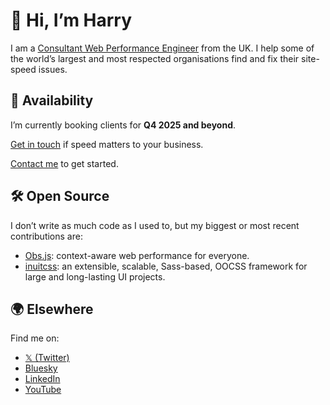 # 👋 Hi, I’m Harry

I am a [Consultant Web Performance Engineer](https://csswizardry.com/) from the
UK. I help some of the world’s largest and most respected organisations find and
fix their site-speed issues.

## 🚦 Availability

I’m currently booking clients for **Q4 2025 and beyond**.

[Get in touch](https://csswizardry.com/contact/) if speed matters to your
business.

[Contact me](https://csswizardry.com/contact/) to get started.

## 🛠️ Open Source

I don’t write as much code as I used to, but my biggest or most recent
contributions are:

* [Obs.js](https://github.com/csswizardry/Obs.js): context-aware web performance
  for everyone.
* [inuitcss](https://github.com/inuitcss/inuitcss): an extensible, scalable,
  Sass-based, OOCSS framework for large and long-lasting UI projects.

## 🌍 Elsewhere

Find me on:

* [𝕏 (Twitter)](https://twitter.com/csswizardry)
* [Bluesky](https://bsky.app/profile/csswizardry.com)
* [LinkedIn](https://www.linkedin.com/in/csswizardry/)
* [YouTube](https://www.youtube.com/@csswizardry?sub_confirmation=1)
